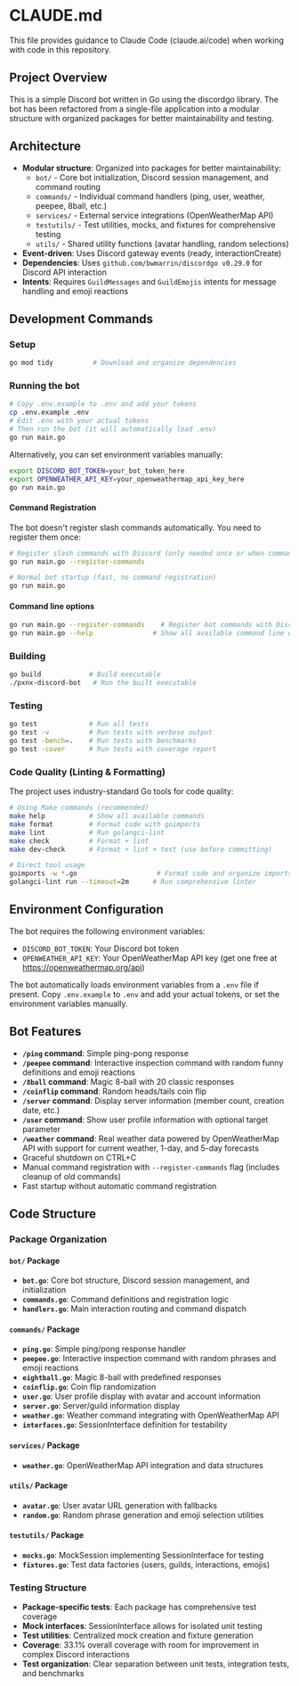 # CLAUDE.md

This file provides guidance to Claude Code (claude.ai/code) when working with code in this repository.

## Project Overview

This is a simple Discord bot written in Go using the discordgo library. The bot has been refactored from a single-file application into a modular structure with organized packages for better maintainability and testing.

## Architecture

- **Modular structure**: Organized into packages for better maintainability:
  - `bot/` - Core bot initialization, Discord session management, and command routing
  - `commands/` - Individual command handlers (ping, user, weather, peepee, 8ball, etc.)
  - `services/` - External service integrations (OpenWeatherMap API)
  - `testutils/` - Test utilities, mocks, and fixtures for comprehensive testing
  - `utils/` - Shared utility functions (avatar handling, random selections)
- **Event-driven**: Uses Discord gateway events (ready, interactionCreate)
- **Dependencies**: Uses `github.com/bwmarrin/discordgo v0.29.0` for Discord API interaction
- **Intents**: Requires `GuildMessages` and `GuildEmojis` intents for message handling and emoji reactions

## Development Commands

### Setup
```bash
go mod tidy          # Download and organize dependencies
```

### Running the bot
```bash
# Copy .env.example to .env and add your tokens
cp .env.example .env
# Edit .env with your actual tokens
# Then run the bot (it will automatically load .env)
go run main.go
```

Alternatively, you can set environment variables manually:
```bash
export DISCORD_BOT_TOKEN=your_bot_token_here
export OPENWEATHER_API_KEY=your_openweathermap_api_key_here
go run main.go
```

#### Command Registration
The bot doesn't register slash commands automatically. You need to register them once:
```bash
# Register slash commands with Discord (only needed once or when commands change)
go run main.go --register-commands

# Normal bot startup (fast, no command registration)
go run main.go
```

#### Command line options
```bash
go run main.go --register-commands    # Register bot commands with Discord (cleans up existing commands first)
go run main.go --help               # Show all available command line options
```

### Building
```bash
go build            # Build executable
./pxnx-discord-bot   # Run the built executable
```

### Testing
```bash
go test             # Run all tests
go test -v          # Run tests with verbose output
go test -bench=.    # Run tests with benchmarks
go test -cover      # Run tests with coverage report
```

### Code Quality (Linting & Formatting)
The project uses industry-standard Go tools for code quality:

```bash
# Using Make commands (recommended)
make help           # Show all available commands
make format         # Format code with goimports
make lint           # Run golangci-lint
make check          # Format + lint
make dev-check      # Format + lint + test (use before committing)

# Direct tool usage
goimports -w *.go                    # Format code and organize imports
golangci-lint run --timeout=2m      # Run comprehensive linter
```

## Environment Configuration

The bot requires the following environment variables:
- `DISCORD_BOT_TOKEN`: Your Discord bot token
- `OPENWEATHER_API_KEY`: Your OpenWeatherMap API key (get one free at https://openweathermap.org/api)

The bot automatically loads environment variables from a `.env` file if present. Copy `.env.example` to `.env` and add your actual tokens, or set the environment variables manually.

## Bot Features

- **`/ping` command**: Simple ping-pong response
- **`/peepee` command**: Interactive inspection command with random funny definitions and emoji reactions
- **`/8ball` command**: Magic 8-ball with 20 classic responses
- **`/coinflip` command**: Random heads/tails coin flip
- **`/server` command**: Display server information (member count, creation date, etc.)
- **`/user` command**: Show user profile information with optional target parameter
- **`/weather` command**: Real weather data powered by OpenWeatherMap API with support for current weather, 1-day, and 5-day forecasts
- Graceful shutdown on CTRL+C
- Manual command registration with `--register-commands` flag (includes cleanup of old commands)
- Fast startup without automatic command registration

## Code Structure

### Package Organization

#### `bot/` Package
- **`bot.go`**: Core bot structure, Discord session management, and initialization
- **`commands.go`**: Command definitions and registration logic
- **`handlers.go`**: Main interaction routing and command dispatch

#### `commands/` Package  
- **`ping.go`**: Simple ping/pong response handler
- **`peepee.go`**: Interactive inspection command with random phrases and emoji reactions
- **`eightball.go`**: Magic 8-ball with predefined responses
- **`coinflip.go`**: Coin flip randomization
- **`user.go`**: User profile display with avatar and account information
- **`server.go`**: Server/guild information display
- **`weather.go`**: Weather command integrating with OpenWeatherMap API
- **`interfaces.go`**: SessionInterface definition for testability

#### `services/` Package
- **`weather.go`**: OpenWeatherMap API integration and data structures

#### `utils/` Package
- **`avatar.go`**: User avatar URL generation with fallbacks
- **`random.go`**: Random phrase generation and emoji selection utilities

#### `testutils/` Package
- **`mocks.go`**: MockSession implementing SessionInterface for testing
- **`fixtures.go`**: Test data factories (users, guilds, interactions, emojis)

### Testing Structure
- **Package-specific tests**: Each package has comprehensive test coverage
- **Mock interfaces**: SessionInterface allows for isolated unit testing
- **Test utilities**: Centralized mock creation and fixture generation
- **Coverage**: 33.1% overall coverage with room for improvement in complex Discord interactions
- **Test organization**: Clear separation between unit tests, integration tests, and benchmarks